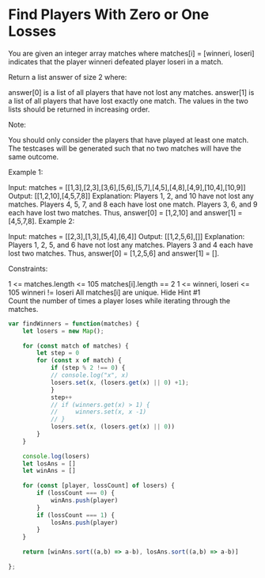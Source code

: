 # Find Players With Zero or One Losses

You are given an integer array matches where matches[i] = [winneri, loseri] indicates that the player winneri defeated player loseri in a match.

Return a list answer of size 2 where:

answer[0] is a list of all players that have not lost any matches.
answer[1] is a list of all players that have lost exactly one match.
The values in the two lists should be returned in increasing order.

Note:

You should only consider the players that have played at least one match.
The testcases will be generated such that no two matches will have the same outcome.
 

Example 1:

Input: matches = [[1,3],[2,3],[3,6],[5,6],[5,7],[4,5],[4,8],[4,9],[10,4],[10,9]]
Output: [[1,2,10],[4,5,7,8]]
Explanation:
Players 1, 2, and 10 have not lost any matches.
Players 4, 5, 7, and 8 each have lost one match.
Players 3, 6, and 9 each have lost two matches.
Thus, answer[0] = [1,2,10] and answer[1] = [4,5,7,8].
Example 2:

Input: matches = [[2,3],[1,3],[5,4],[6,4]]
Output: [[1,2,5,6],[]]
Explanation:
Players 1, 2, 5, and 6 have not lost any matches.
Players 3 and 4 each have lost two matches.
Thus, answer[0] = [1,2,5,6] and answer[1] = [].
 

Constraints:

1 <= matches.length <= 105
matches[i].length == 2
1 <= winneri, loseri <= 105
winneri != loseri
All matches[i] are unique.
   Hide Hint #1  
Count the number of times a player loses while iterating through the matches.

```javascript
var findWinners = function(matches) {
    let losers = new Map();
    
    for (const match of matches) {
        let step = 0
        for (const x of match) {
            if (step % 2 !== 0) {
            // console.log("x", x)
            losers.set(x, (losers.get(x) || 0) +1);
            }
            step++
            // if (winners.get(x) > 1) {
            //     winners.set(x, x -1)
            // }
            losers.set(x, (losers.get(x) || 0))
        }
    }
    
    console.log(losers)
    let losAns = []
    let winAns = []
        
    for (const [player, lossCount] of losers) {
        if (lossCount === 0) {
            winAns.push(player)
        } 
        if (lossCount === 1) {
            losAns.push(player)
        }
    }
    
    return [winAns.sort((a,b) => a-b), losAns.sort((a,b) => a-b)]
    
};

```

